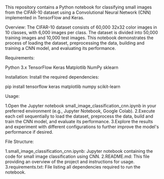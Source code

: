 This repository contains a Python notebook for classifying small images from the CIFAR-10 dataset using a Convolutional Neural Network (CNN) implemented in TensorFlow and Keras.

Overview:
The CIFAR-10 dataset consists of 60,000 32x32 color images in 10 classes, with 6,000 images per class. The dataset is divided into 50,000 training images and 10,000 test images. This notebook demonstrates the process of loading the dataset, preprocessing the data, building and training a CNN model, and evaluating its performance.

Requirements:

Python 3.x
TensorFlow
Keras
Matplotlib
NumPy
sklearn

Installation:
Install the required dependencies:

pip install tensorflow keras matplotlib numpy scikit-learn

Usage:

1.Open the Jupyter notebook small_image_classification_cnn.ipynb in your preferred environment (e.g., Jupyter Notebook, Google Colab).
2.Execute each cell sequentially to load the dataset, preprocess the data, build and train the CNN model, and evaluate its performance.
3.Explore the results and experiment with different configurations to further improve the model's performance if desired.

File Structure:

1.small_image_classification_cnn.ipynb: Jupyter notebook containing the code for small image classification using CNN.
2.README.md: This file providing an overview of the project and instructions for usage.
3.requirements.txt: File listing all dependencies required to run the notebook.
